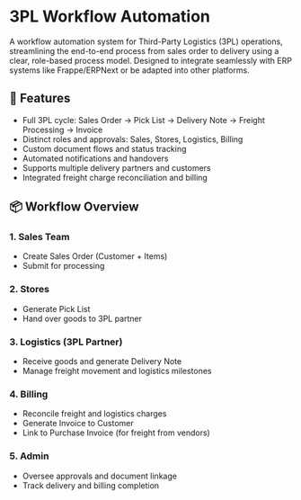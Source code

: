 # 3PL Workflow Automation

A workflow automation system for Third-Party Logistics (3PL) operations, streamlining the end-to-end process from sales order to delivery using a clear, role-based process model. Designed to integrate seamlessly with ERP systems like Frappe/ERPNext or be adapted into other platforms.

## 🚀 Features

- Full 3PL cycle: Sales Order → Pick List → Delivery Note → Freight Processing → Invoice
- Distinct roles and approvals: Sales, Stores, Logistics, Billing
- Custom document flows and status tracking
- Automated notifications and handovers
- Supports multiple delivery partners and customers
- Integrated freight charge reconciliation and billing

## 📦 Workflow Overview

### 1. **Sales Team**
- Create Sales Order (Customer + Items)
- Submit for processing

### 2. **Stores**
- Generate Pick List
- Hand over goods to 3PL partner

### 3. **Logistics (3PL Partner)**
- Receive goods and generate Delivery Note
- Manage freight movement and logistics milestones

### 4. **Billing**
- Reconcile freight and logistics charges
- Generate Invoice to Customer
- Link to Purchase Invoice (for freight from vendors)

### 5. **Admin**
- Oversee approvals and document linkage
- Track delivery and billing completion
